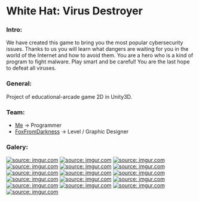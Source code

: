 # White Hat: Virus Destroyer

### Intro:
We have created this game to bring you the most popular cybersecurity issues. Thanks to us you will learn what dangers are waiting for you in the world of the Internet and how to avoid them. You are a hero who is a kind of program to fight malware. Play smart and be careful! You are the last hope to defeat all viruses.

### General:
Project of educational-arcade game 2D in Unity3D.

### Team:
- [Me](https://github.com/diegomez1296) -> Programmer
- [FoxFromDarkness](https://github.com/FoxFromDarkness) -> Level / Graphic Designer

### Galery:
<a href="https://imgur.com/voRtPvh"><img src="https://i.imgur.com/voRtPvh.png" title="source: imgur.com" /></a>
<a href="https://imgur.com/WAAYs8U"><img src="https://i.imgur.com/WAAYs8U.png" title="source: imgur.com" /></a>
<a href="https://imgur.com/szu7KG3"><img src="https://i.imgur.com/szu7KG3.png" title="source: imgur.com" /></a>
<a href="https://imgur.com/VesCDZV"><img src="https://i.imgur.com/VesCDZV.png" title="source: imgur.com" /></a>
<a href="https://imgur.com/d9a3PLh"><img src="https://i.imgur.com/d9a3PLh.png" title="source: imgur.com" /></a>
<a href="https://imgur.com/u4Z2EWj"><img src="https://i.imgur.com/u4Z2EWj.png" title="source: imgur.com" /></a>
<a href="https://imgur.com/kohvcke"><img src="https://i.imgur.com/kohvcke.png" title="source: imgur.com" /></a>
<a href="https://imgur.com/ehj7SJQ"><img src="https://i.imgur.com/ehj7SJQ.png" title="source: imgur.com" /></a>
<a href="https://imgur.com/8n5zk4W"><img src="https://i.imgur.com/8n5zk4W.png" title="source: imgur.com" /></a>
<a href="https://imgur.com/rxaT6yO"><img src="https://i.imgur.com/rxaT6yO.png" title="source: imgur.com" /></a>
<a href="https://imgur.com/yjayOaA"><img src="https://i.imgur.com/yjayOaA.png" title="source: imgur.com" /></a>
<a href="https://imgur.com/DlAuWa1"><img src="https://i.imgur.com/DlAuWa1.png" title="source: imgur.com" /></a>
<a href="https://imgur.com/MmoNQsH"><img src="https://i.imgur.com/MmoNQsH.png" title="source: imgur.com" /></a>
<a href="https://imgur.com/oHjNfR7"><img src="https://i.imgur.com/oHjNfR7.png" title="source: imgur.com" /></a>
<a href="https://imgur.com/N7TLprt"><img src="https://i.imgur.com/N7TLprt.png" title="source: imgur.com" /></a>
<a href="https://imgur.com/vQMkS1v"><img src="https://i.imgur.com/vQMkS1v.png" title="source: imgur.com" /></a>
